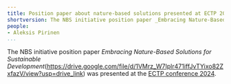 ```yaml
---
title: Position paper about nature-based solutions presented at ECTP 2024
shortversion: The NBS initiative position paper _Embracing Nature-Based Solutions for Sustainable Development_(https://drive.google.com/file/d/1VMrz_W7Iplr471iffJvTYixo82ZxfazV/view?usp=drive_link) was presented at the [ECTP conference 2024](https://www.ectp.org/ectp-conferences/ectp-conference-2024).
people:
- Aleksis Pirinen
...
```


The NBS initiative position paper _Embracing Nature-Based Solutions for Sustainable Development_(https://drive.google.com/file/d/1VMrz_W7Iplr471iffJvTYixo82ZxfazV/view?usp=drive_link) was presented at the [ECTP conference 2024](https://www.ectp.org/ectp-conferences/ectp-conference-2024).
